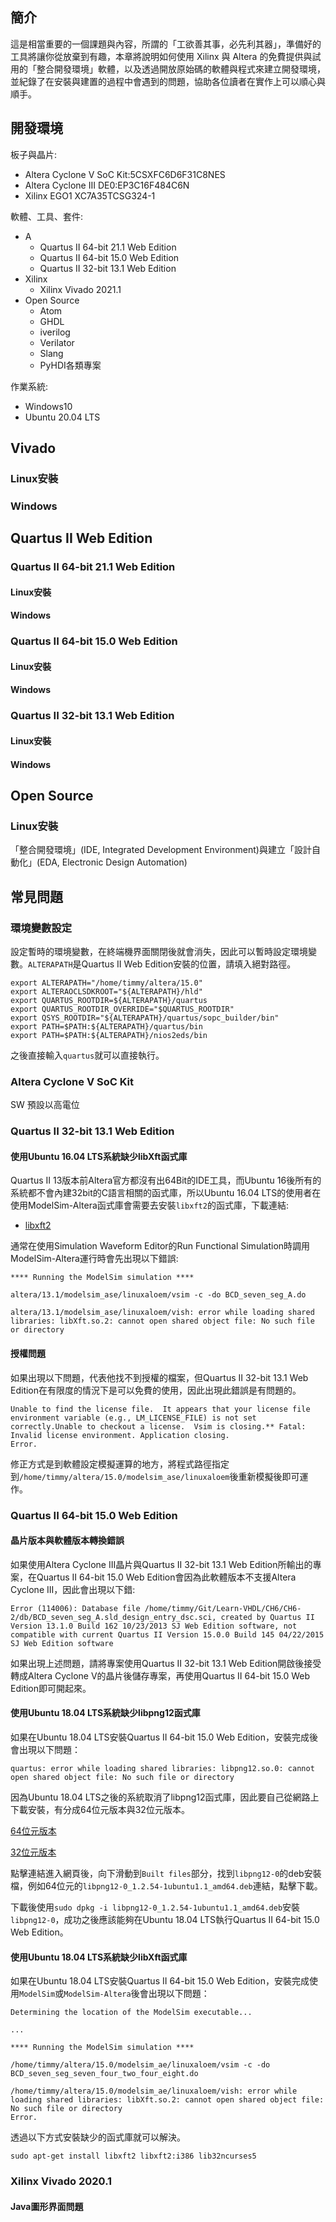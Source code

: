 ## 簡介
這是相當重要的一個課題與內容，所謂的「工欲善其事，必先利其器」，準備好的工具將讓你從放棄到有趣，本章將說明如何使用 Xilinx 與 Altera 的免費提供與試用的「整合開發環境」軟體，以及透過開放原始碼的軟體與程式來建立開發環境，並紀錄了在安裝與建置的過程中會遇到的問題，協助各位讀者在實作上可以順心與順手。

## 開發環境
板子與晶片:

- Altera Cyclone V SoC Kit:5CSXFC6D6F31C8NES
- Altera Cyclone III DE0:EP3C16F484C6N
- Xilinx EGO1 XC7A35TCSG324-1

軟體、工具、套件:

- A
  - Quartus II 64-bit 21.1 Web Edition
  - Quartus II 64-bit 15.0 Web Edition
  - Quartus II 32-bit 13.1 Web Edition
- Xilinx
  - Xilinx Vivado 2021.1
- Open Source
  - Atom
  - GHDL
  - iverilog
  - Verilator
  - Slang
  - PyHDI各類專案

作業系統:

- Windows10
- Ubuntu 20.04 LTS

## Vivado
### Linux安裝

### Windows

## Quartus II Web Edition
### Quartus II 64-bit 21.1 Web Edition

#### Linux安裝

#### Windows

### Quartus II 64-bit 15.0 Web Edition

#### Linux安裝

#### Windows

### Quartus II 32-bit 13.1 Web Edition

#### Linux安裝

#### Windows

## Open Source
### Linux安裝
「整合開發環境」(IDE, Integrated Development Environment)與建立「設計自動化」(EDA, Electronic Design Automation)

## 常見問題

### 環境變數設定
設定暫時的環境變數，在終端機界面關閉後就會消失，因此可以暫時設定環境變數。`ALTERAPATH`是Quartus II Web Edition安裝的位置，請填入絕對路徑。

```
export ALTERAPATH="/home/timmy/altera/15.0"
export ALTERAOCLSDKROOT="${ALTERAPATH}/hld"
export QUARTUS_ROOTDIR=${ALTERAPATH}/quartus
export QUARTUS_ROOTDIR_OVERRIDE="$QUARTUS_ROOTDIR"
export QSYS_ROOTDIR="${ALTERAPATH}/quartus/sopc_builder/bin"
export PATH=$PATH:${ALTERAPATH}/quartus/bin
export PATH=$PATH:${ALTERAPATH}/nios2eds/bin
```

之後直接輸入`quartus`就可以直接執行。

### Altera Cyclone V SoC Kit
SW 預設以高電位

### Quartus II 32-bit 13.1 Web Edition
#### 使用Ubuntu 16.04 LTS系統缺少libXft函式庫
Quartus II 13版本前Altera官方都沒有出64Bit的IDE工具，而Ubuntu 16後所有的系統都不會內建32bit的C語言相關的函式庫，所以Ubuntu 16.04 LTS的使用者在使用ModelSim-Altera函式庫會需要去安裝`libxft2`的函式庫，下載連結:
- [libxft2](https://packages.ubuntu.com/xenial/libxft2)

通常在使用Simulation Waveform Editor的Run Functional Simulation時調用ModelSim-Altera運行時會先出現以下錯誤:
```
**** Running the ModelSim simulation ****

altera/13.1/modelsim_ase/linuxaloem/vsim -c -do BCD_seven_seg_A.do

altera/13.1/modelsim_ase/linuxaloem/vish: error while loading shared libraries: libXft.so.2: cannot open shared object file: No such file or directory
```

#### 授權問題
如果出現以下問題，代表他找不到授權的檔案，但Quartus II 32-bit 13.1 Web Edition在有限度的情況下是可以免費的使用，因此出現此錯誤是有問題的。

```
Unable to find the license file.  It appears that your license file environment variable (e.g., LM_LICENSE_FILE) is not set correctly.Unable to checkout a license.  Vsim is closing.** Fatal: Invalid license environment. Application closing.
Error.
```

修正方式是到軟體設定模擬運算的地方，將程式路徑指定到`/home/timmy/altera/15.0/modelsim_ase/linuxaloem`後重新模擬後即可運作。

### Quartus II 64-bit 15.0 Web Edition
#### 晶片版本與軟體版本轉換錯誤
如果使用Altera Cyclone III晶片與Quartus II 32-bit 13.1 Web Edition所輸出的專案，在Quartus II 64-bit 15.0 Web Edition會因為此軟體版本不支援Altera Cyclone III，因此會出現以下錯:

```
Error (114006): Database file /home/timmy/Git/Learn-VHDL/CH6/CH6-2/db/BCD_seven_seg_A.sld_design_entry_dsc.sci, created by Quartus II Version 13.1.0 Build 162 10/23/2013 SJ Web Edition software, not compatible with current Quartus II Version 15.0.0 Build 145 04/22/2015 SJ Web Edition software
```

如果出現上述問題，請將專案使用Quartus II 32-bit 13.1 Web Edition開啟後接受轉成Altera Cyclone V的晶片後儲存專案，再使用Quartus II 64-bit 15.0 Web Edition即可開起來。

#### 使用Ubuntu 18.04 LTS系統缺少libpng12函式庫
如果在Ubuntu 18.04 LTS安裝Quartus II 64-bit 15.0 Web Edition，安裝完成後會出現以下問題：

```
quartus: error while loading shared libraries: libpng12.so.0: cannot open shared object file: No such file or directory
```

因為Ubuntu 18.04 LTS之後的系統取消了libpng12函式庫，因此要自己從網路上下載安裝，有分成64位元版本與32位元版本。

[64位元版本](https://launchpad.net/~ubuntu-security/+archive/ubuntu/ppa/+build/15108504)

[32位元版本](https://launchpad.net/~ubuntu-security/+archive/ubuntu/ppa/+build/15108507)

點擊連結進入網頁後，向下滑動到`Built files`部分，找到`libpng12-0`的deb安裝檔，例如64位元的`libpng12-0_1.2.54-1ubuntu1.1_amd64.deb`連結，點擊下載。

下載後使用`sudo dpkg -i libpng12-0_1.2.54-1ubuntu1.1_amd64.deb`安裝`libpng12-0`，成功之後應該能夠在Ubuntu 18.04 LTS執行Quartus II 64-bit 15.0 Web Edition。

#### 使用Ubuntu 18.04 LTS系統缺少libXft函式庫
如果在Ubuntu 18.04 LTS安裝Quartus II 64-bit 15.0 Web Edition，安裝完成使用`ModelSim`或`ModelSim-Altera`後會出現以下問題：

```
Determining the location of the ModelSim executable...

...

**** Running the ModelSim simulation ****

/home/timmy/altera/15.0/modelsim_ae/linuxaloem/vsim -c -do BCD_seven_seg_seven_four_two_four_eight.do

/home/timmy/altera/15.0/modelsim_ae/linuxaloem/vish: error while loading shared libraries: libXft.so.2: cannot open shared object file: No such file or directory
Error.
```

透過以下方式安裝缺少的函式庫就可以解決。

```
sudo apt-get install libxft2 libxft2:i386 lib32ncurses5
```

### Xilinx Vivado 2020.1
#### Java圖形界面問題
